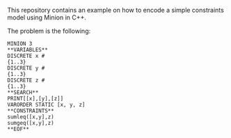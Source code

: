 This repository contains an example on how to encode a simple constraints model
using Minion in C++.

The problem is the following:

```
MINION 3
**VARIABLES**
DISCRETE x #
{1..3}
DISCRETE y #
{1..3}
DISCRETE z #
{1..3}
**SEARCH**
PRINT[[x],[y],[z]]
VARORDER STATIC [x, y, z]
**CONSTRAINTS**
sumleq([x,y],z)
sumgeq([x,y],z)
**EOF**
```


<!-- vim: tw=80, cc=80
-->
